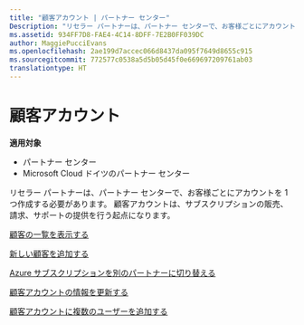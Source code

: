 ```yaml
---
title: "顧客アカウント | パートナー センター"
Description: "リセラー パートナーは、パートナー センターで、お客様ごとにアカウントを 1 つ作成する必要があります。 顧客アカウントは、サブスクリプションの販売、請求、サポートの提供を行う起点になります。"
ms.assetid: 934FF7D8-FAE4-4C14-8DFF-7E2B0FF039DC
author: MaggiePucciEvans
ms.openlocfilehash: 2ae199d7accec066d8437da095f7649d8655c915
ms.sourcegitcommit: 772577c0538a5d5b05d45f0e669697209761ab03
translationtype: HT
---
```

# <a name="customer-accounts"></a>顧客アカウント

**適用対象**

-  パートナー センター
-  Microsoft Cloud ドイツのパートナー センター

リセラー パートナーは、パートナー センターで、お客様ごとにアカウントを 1 つ作成する必要があります。 顧客アカウントは、サブスクリプションの販売、請求、サポートの提供を行う起点になります。

[顧客の一覧を表示する](see-your-customer-list.md)

[新しい顧客を追加する](add-a-new-customer.md)

[Azure サブスクリプションを別のパートナーに切り替える](switch-azure-subscriptions-to-a-different-partner.md)

[顧客アカウントの情報を更新する](update-customer-account-info.md)

[顧客アカウントに複数のユーザーを追加する](adding-multiple-users-to-a-customer-account.md)

 

 



